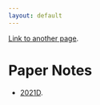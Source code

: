 ```yaml
---
layout: default
---
```



[Link to another page](./another-page.html).

# Paper Notes
- [2021D](./paper_notes/Detail_2021.md).